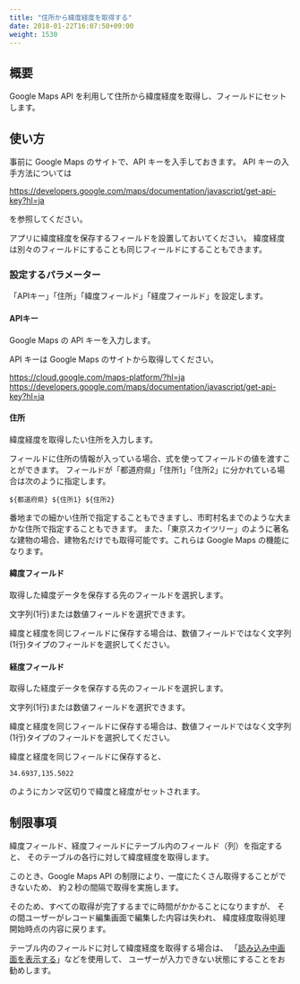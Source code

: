 ```yaml
---
title: "住所から緯度経度を取得する"
date: 2018-01-22T16:07:50+09:00
weight: 1530
---
```


## 概要

Google Maps API を利用して住所から緯度経度を取得し、フィールドにセットします。

## 使い方

事前に Google Maps のサイトで、API キーを入手しておきます。
API キーの入手方法については

https://developers.google.com/maps/documentation/javascript/get-api-key?hl=ja

を参照してください。

アプリに緯度経度を保存するフィールドを設置しておいてください。
緯度経度は別々のフィールドにすることも同じフィールドにすることもできます。

### 設定するパラメーター

「APIキー」「住所」「緯度フィールド」「経度フィールド」を設定します。

#### APIキー

Google Maps の API キーを入力します。

API キーは Google Maps のサイトから取得してください。

https://cloud.google.com/maps-platform/?hl=ja
https://developers.google.com/maps/documentation/javascript/get-api-key?hl=ja

#### 住所

緯度経度を取得したい住所を入力します。

フィールドに住所の情報が入っている場合、式を使ってフィールドの値を渡すことができます。
フィールドが「都道府県」「住所1」「住所2」に分かれている場合は次のように指定します。

```
${都道府県} ${住所1} ${住所2}
```

番地までの細かい住所で指定することもできますし、市町村名までのような大まかな住所で指定することもできます。
また、「東京スカイツリー」のように著名な建物の場合、建物名だけでも取得可能です。これらは Google Maps の機能になります。


#### 緯度フィールド

取得した緯度データを保存する先のフィールドを選択します。

文字列(1行)または数値フィールドを選択できます。

緯度と経度を同じフィールドに保存する場合は、数値フィールドではなく文字列(1行)タイプのフィールドを選択してください。

#### 経度フィールド

取得した経度データを保存する先のフィールドを選択します。

文字列(1行)または数値フィールドを選択できます。

緯度と経度を同じフィールドに保存する場合は、数値フィールドではなく文字列(1行)タイプのフィールドを選択してください。

緯度と経度を同じフィールドに保存すると、

```
34.6937,135.5022
```

のようにカンマ区切りで緯度と経度がセットされます。


## 制限事項

緯度フィールド、経度フィールドにテーブル内のフィールド（列）を指定すると、
そのテーブルの各行に対して緯度経度を取得します。

このとき、Google Maps API の制限により、一度にたくさん取得することができないため、
約２秒の間隔で取得を実施します。

そのため、すべての取得が完了するまでに時間がかかることになりますが、
その間ユーザーがレコード編集画面で編集した内容は失われ、
緯度経度取得処理開始時点の内容に戻ります。

テーブル内のフィールドに対して緯度経度を取得する場合は、
「[読み込み中画面を表示する](../../other_ui/show_spinner/)」などを使用して、
ユーザーが入力できない状態にすることをお勧めします。